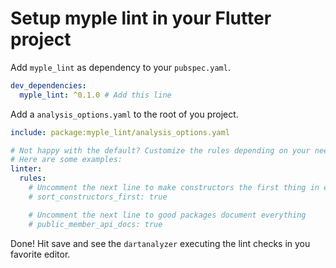 # Setup myple lint in your Flutter project

Add `myple_lint` as dependency to your `pubspec.yaml`.

```yaml
dev_dependencies:
  myple_lint: ^0.1.0 # Add this line
```

Add a `analysis_options.yaml` to the root of you project.

```yaml
include: package:myple_lint/analysis_options.yaml

# Not happy with the default? Customize the rules depending on your needs. 
# Here are some examples:
linter:
  rules:
    # Uncomment the next line to make constructors the first thing in every class
    # sort_constructors_first: true

    # Uncomment the next line to good packages document everything
    # public_member_api_docs: true

```

Done! Hit save and see the `dartanalyzer` executing the lint checks in you favorite editor.